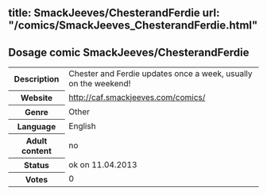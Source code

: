 title: SmackJeeves/ChesterandFerdie
url: "/comics/SmackJeeves_ChesterandFerdie.html"
---
Dosage comic SmackJeeves/ChesterandFerdie
-----------------------------------------

<table class="comicinfo">
<tr>
<th>Description</th><td>Chester and Ferdie updates once a week, usually on the weekend!</td>
</tr>
<tr>
<th>Website</th><td><a href="http://caf.smackjeeves.com/comics/">http://caf.smackjeeves.com/comics/</a></td>
</tr>
<tr>
<th>Genre</th><td>Other</td>
</tr>
<tr>
<th>Language</th><td>English</td>
</tr>
<tr>
<th>Adult content</th><td>no</td>
</tr>
<tr>
<th>Status</th><td>ok on 11.04.2013</td>
</tr>
<tr>
<th>Votes</th><td>0</div></td>
</tr>
</table>
